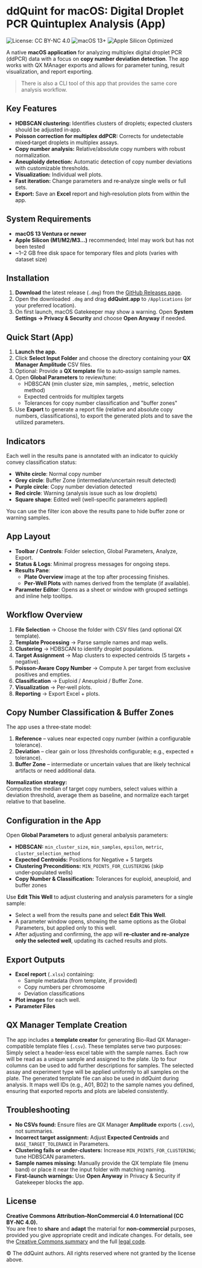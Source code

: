# ddQuint for macOS: Digital Droplet PCR Quintuplex Analysis (App)

![License: CC BY-NC 4.0](https://img.shields.io/badge/License-CC%20BY--NC%204.0-orange.svg)
![macOS 13+](https://img.shields.io/badge/macOS-13%2B-lightgrey.svg)
![Apple Silicon Optimized](https://img.shields.io/badge/Apple%20Silicon-Optimized-success.svg)

A native **macOS application** for analyzing multiplex digital droplet PCR (ddPCR) data with a focus on **copy number deviation detection**. The app works with QX MAnager exports and allows for parameter tuning, result visualization, and report exporting.

> There is also a CLI tool of this app that provides the same core analysis workflow.


## Key Features

- **HDBSCAN clustering:** Identifies clusters of droplets; expected clusters should be adjusted in‑app.
- **Poisson correction for multiplex ddPCR:** Corrects for undetectable mixed‑target droplets in multiplex assays.
- **Copy number analysis:** Relative/absolute copy numbers with robust normalization.
- **Aneuploidy detection:** Automatic detection of copy number deviations with customizable thresholds.
- **Visualization:** Individual well plots.
- **Fast iteration:** Change parameters and re‑analyze single wells or full sets.
- **Export:** Save an **Excel** report and high‑resolution plots from within the app.


## System Requirements

- **macOS 13 Ventura or newer**
- **Apple Silicon (M1/M2/M3…)** recommended; Intel may work but has not been tested
- ~1–2 GB free disk space for temporary files and plots (varies with dataset size)


## Installation

1. **Download** the latest release (`.dmg`) from the [GitHub Releases page](https://github.com/globuzzz2000/ddQuint-App/releases).  
2. Open the downloaded `.dmg` and drag **ddQuint.app** to `/Applications` (or your preferred location).  
3. On first launch, macOS Gatekeeper may show a warning. Open **System Settings → Privacy & Security** and choose **Open Anyway** if needed.


## Quick Start (App)

1. **Launch the app.**
2. Click **Select Input Folder** and choose the directory containing your **QX Manager Amplitude** CSV files.
3. Optional: Provide a **QX template** file to auto‑assign sample names.
4. Open **Global Parameters** to review/tune:
   - HDBSCAN (min cluster size, min samples, , metric, selection method)
   - Expected centroids for multiplex targets
   - Tolerances for copy number classification and "buffer zones"
6. Use **Export** to generate a report file (relative and absolute copy numbers, classifications), to export the generated plots and to save the utilized parameters.


## Indicators

Each well in the results pane is annotated with an indicator to quickly convey classification status:

- **White circle**: Normal copy number
- **Grey circle**: Buffer Zone (intermediate/uncertain result detected)
- **Purple circle**: Copy number deviation detected
- **Red circle**: Warning (analysis issue such as low droplets)
- **Square shape**: Edited well (well-specific parameters applied)

You can use the filter icon above the results pane to hide buffer zone or warning samples.


## App Layout

- **Toolbar / Controls**: Folder selection, Global Parameters, Analyze, Export.
- **Status & Logs**: Minimal progress messages for ongoing steps.
- **Results Pane**:
  - **Plate Overview** image at the top after processing finishes.
  - **Per‑Well Plots** with names derived from the template (if available).
- **Parameter Editor**: Opens as a sheet or window with grouped settings and inline help tooltips.


## Workflow Overview

1. **File Selection** → Choose the folder with CSV files (and optional QX template).
2. **Template Processing** → Parse sample names and map wells.
3. **Clustering** → HDBSCAN to identify droplet populations.
4. **Target Assignment** → Map clusters to expected centroids (5 targets + negative).
5. **Poisson‑Aware Copy Number** → Compute λ per target from exclusive positives and empties.
6. **Classification** → Euploid / Aneuploid / Buffer Zone.
7. **Visualization** → Per‑well plots.
8. **Reporting** → Export Excel + plots.


## Copy Number Classification & Buffer Zones

The app uses a three‑state model:

1. **Reference** – values near expected copy number (within a configurable tolerance).
2. **Deviation** – clear gain or loss (thresholds configurable; e.g., expected ± tolerance).
3. **Buffer Zone** – intermediate or uncertain values that are likely technical artifacts or need additional data.

**Normalization strategy:**  
Computes the median of target copy numbers, select values within a deviation threshold, average them as baseline, and normalize each target relative to that baseline.


## Configuration in the App

Open **Global Parameters** to adjust general anbalysis parameters:

- **HDBSCAN:** `min_cluster_size`, `min_samples`, `epsilon`, `metric`, `cluster_selection_method`
- **Expected Centroids:** Positions for Negative + 5 targets
- **Clustering Preconditions:** `MIN_POINTS_FOR_CLUSTERING` (skip under‑populated wells)
- **Copy Number & Classification:** Tolerances for euploid, aneuploid, and buffer zones

Use **Edit This Well** to adjust clustering and analysis parameters for a single sample:

- Select a well from the results pane and select **Edit This Well**.  
- A parameter window opens, showing the same options as the Global Parameters, but applied only to this well.  
- After adjusting and confirming, the app will **re-cluster and re-analyze only the selected well**, updating its cached results and plots.


## Export Outputs

- **Excel report** (`.xlsx`) containing:
  - Sample metadata (from template, if provided)
  - Copy numbers per chromosome
  - Deviation classifications
- **Plot images** for each well.
- **Parameter Files**


## QX Manager Template Creation

The app includes a **template creator** for generating Bio-Rad QX Manager-compatible template files (`.csv`). These templates serve two purposes:
Simply select a header-less excel table with the sample names. Each row will be read as a unique sample and assigned to the plate. Up to four columns can be used to add further descriptions for samples.
The selected assay and experiment type will be applied uniformly to all samples on the plate.
The generated template file can also be used in ddQuint during analysis. It maps well IDs (e.g., A01, B02) to the sample names you defined, ensuring that exported reports and plots are labeled consistently.


## Troubleshooting

- **No CSVs found:** Ensure files are QX Manager **Amplitude** exports (`.csv`), not summaries.
- **Incorrect target assignment:** Adjust **Expected Centroids** and `BASE_TARGET_TOLERANCE` in Parameters.
- **Clustering fails or under‑clusters:** Increase `MIN_POINTS_FOR_CLUSTERING`; tune HDBSCAN parameters.
- **Sample names missing:** Manually provide the QX template file (menu band) or place it near the input folder with matching naming.
- **First‑launch warnings:** Use **Open Anyway** in Privacy & Security if Gatekeeper blocks the app.


## License

**Creative Commons Attribution–NonCommercial 4.0 International (CC BY‑NC 4.0).**  
You are free to **share** and **adapt** the material for **non‑commercial** purposes, provided you give appropriate credit and indicate changes. For details, see the [Creative Commons summary](https://creativecommons.org/licenses/by-nc/4.0/) and the full [legal code](https://creativecommons.org/licenses/by-nc/4.0/legalcode).

© The ddQuint authors. All rights reserved where not granted by the license above.
